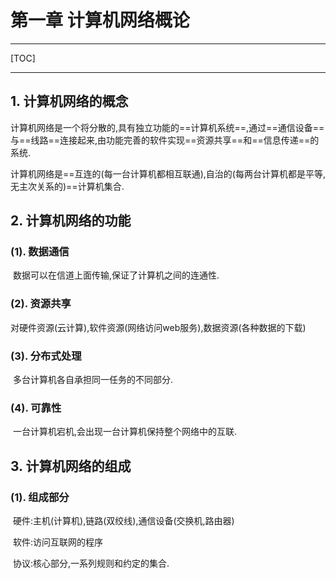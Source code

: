# 第一章 计算机网络概论

-------

[TOC]

-------

## 1. 计算机网络的概念

​		计算机网络是一个将分散的,具有独立功能的==计算机系统==,通过==通信设备==与==线路==连接起来,由功能完善的软件实现==资源共享==和==信息传递==的系统.

​		计算机网络是==互连的(每一台计算机都相互联通),自治的(每两台计算机都是平等,无主次关系的)==计算机集合.

## 2. 计算机网络的功能

### (1). 数据通信

​		数据可以在信道上面传输,保证了计算机之间的连通性.

### (2). 资源共享

​		对硬件资源(云计算),软件资源(网络访问web服务),数据资源(各种数据的下载)

### (3). 分布式处理

​		多台计算机各自承担同一任务的不同部分.

### (4). 可靠性

​		一台计算机宕机,会出现一台计算机保持整个网络中的互联.

## 3. 计算机网络的组成

### (1). 组成部分

​		硬件:主机(计算机),链路(双绞线),通信设备(交换机,路由器)

​		软件:访问互联网的程序

​		协议:核心部分,一系列规则和约定的集合.
